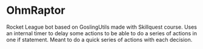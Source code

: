 # OhmRaptor
Rocket League bot based on GoslingUtils made with Skillquest course.
Uses an internal timer to delay some actions to be able to do a series of actions in one if statement.
Meant to do a quick series of actions with each decision.
